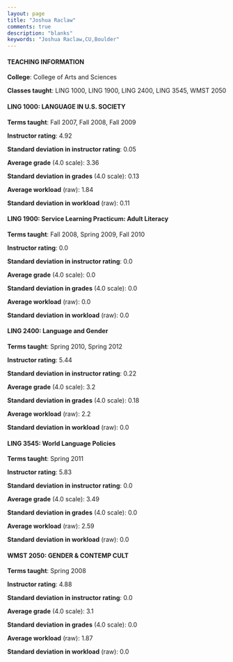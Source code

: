 ```yaml
---
layout: page
title: "Joshua Raclaw" 
comments: true
description: "blanks"
keywords: "Joshua Raclaw,CU,Boulder"
---
```

<head>
<script src="https://ajax.googleapis.com/ajax/libs/jquery/2.1.3/jquery.min.js"></script>
<script src="https://dl.dropboxusercontent.com/s/pc42nxpaw1ea4o9/highcharts.js?dl=0"></script>
<!-- <script src="../assets/js/highcharts.js"></script> -->
<style type="text/css">@font-face {
	font-family: "Bebas Neue";
	src: url(https://www.filehosting.org/file/details/544349/BebasNeue Regular.otf) format("opentype");
	}
	h1.Bebas { 
		font-family: "Bebas Neue", Verdana, Tahoma;
	}
</style>
</head>
	   
#### TEACHING INFORMATION

**College**: College of Arts and Sciences

**Classes taught**: LING 1000, LING 1900, LING 2400, LING 3545, WMST 2050

#### LING 1000: LANGUAGE IN U.S. SOCIETY

**Terms taught**: Fall 2007, Fall 2008, Fall 2009

**Instructor rating**: 4.92

**Standard deviation in instructor rating**: 0.05

**Average grade** (4.0 scale): 3.36

**Standard deviation in grades** (4.0 scale): 0.13

**Average workload** (raw): 1.84

**Standard deviation in workload** (raw): 0.11

#### LING 1900: Service Learning Practicum: Adult Literacy

**Terms taught**: Fall 2008, Spring 2009, Fall 2010

**Instructor rating**: 0.0

**Standard deviation in instructor rating**: 0.0

**Average grade** (4.0 scale): 0.0

**Standard deviation in grades** (4.0 scale): 0.0

**Average workload** (raw): 0.0

**Standard deviation in workload** (raw): 0.0

#### LING 2400: Language and Gender

**Terms taught**: Spring 2010, Spring 2012

**Instructor rating**: 5.44

**Standard deviation in instructor rating**: 0.22

**Average grade** (4.0 scale): 3.2

**Standard deviation in grades** (4.0 scale): 0.18

**Average workload** (raw): 2.2

**Standard deviation in workload** (raw): 0.0

#### LING 3545: World Language Policies

**Terms taught**: Spring 2011

**Instructor rating**: 5.83

**Standard deviation in instructor rating**: 0.0

**Average grade** (4.0 scale): 3.49

**Standard deviation in grades** (4.0 scale): 0.0

**Average workload** (raw): 2.59

**Standard deviation in workload** (raw): 0.0

#### WMST 2050: GENDER & CONTEMP CULT

**Terms taught**: Spring 2008

**Instructor rating**: 4.88

**Standard deviation in instructor rating**: 0.0

**Average grade** (4.0 scale): 3.1

**Standard deviation in grades** (4.0 scale): 0.0

**Average workload** (raw): 1.87

**Standard deviation in workload** (raw): 0.0

